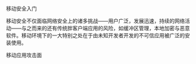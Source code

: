 移动安全入门

移动安全不仅面临网络安全上的诸多挑战——用户广泛，发展迅速，持续的网络活动——与之而来的还有传统胖客户端应用的风险，如缓冲区管理，本地加密与恶意软件。移动环境下的一大特别之处在于由未知开发者开发的不可信应用被广泛的安装使用。

移动应用攻击面

